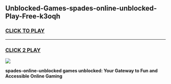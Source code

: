 
## Unblocked-Games-spades-online-unblocked-Play-Free-k3oqh
<h3>
<a href="https://premium76.site?title=spades-online-unblocked&ref=21A">CLICK TO PLAY</a></h3>
<hr>

<h3>
<a href="https://premium76.site?title=spades-online-unblocked&ref=21A">CLICK 2 PLAY</a>
  
</h3>

<a href="https://premium76.site?title=spades-online-unblocked&ref=21A"><img src="https://clearcache.store/games.png"></a>


**spades-online-unblocked games unblocked: Your Gateway to Fun and Accessible Online Gaming**

